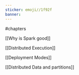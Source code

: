 ```yaml
---
sticker: emoji//1f92f
banner: 
---
```

#chapters

[[Why is Spark good]]

[[Distributed Execution]]

[[Deployment Modes]]

[[Distributed Data and partitions]]



